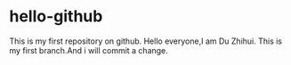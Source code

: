 # hello-github
This is my first repository on github.
Hello everyone,I am Du  Zhihui. This is my first branch.And i will commit a change.
